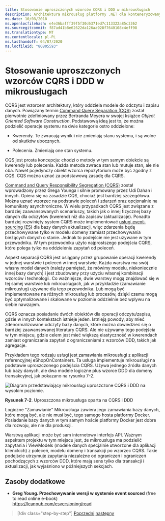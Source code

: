 ```yaml
---
title: Stosowanie uproszczonych wzorców CQRS i DDD w mikrousługach
description: Architektura mikrousług platformy .NET dla konteneryzowanych aplikacji .NET | Zrozumienie ogólnej relacji między wzorcami CQRS i DDD.
ms.date: 10/08/2018
ms.openlocfilehash: e4e36bafff39f5f30d6371ed7c113322a85c3362
ms.sourcegitcommit: f87ad41b8e62622da126aa928f7640108c4eff98
ms.translationtype: MT
ms.contentlocale: pl-PL
ms.lasthandoff: 04/07/2020
ms.locfileid: "80805593"
---
```

# <a name="apply-simplified-cqrs-and-ddd-patterns-in-a-microservice"></a>Stosowanie uproszczonych wzorców CQRS i DDD w mikrousługach

CQRS jest wzorcem architektury, który oddziela modele do odczytu i zapisu danych. Powiązany termin [Command Query Separation (CQS)](https://martinfowler.com/bliki/CommandQuerySeparation.html) został pierwotnie zdefiniowany przez Bertranda Meyera w swojej książce *Object Oriented Software Construction*. Podstawową ideą jest to, że można podzielić operacje systemu na dwie kategorie ostro oddzielone:

- Kwerendy. Te zwracają wynik i nie zmieniają stanu systemu, i są wolne od skutków ubocznych.

- Polecenia. Zmieniają one stan systemu.

CQS jest prosta koncepcja: chodzi o metody w tym samym obiekcie są kwerendy lub polecenia. Każda metoda zwraca stan lub mutuje stan, ale nie oba. Nawet pojedynczy obiekt wzorca repozytorium może być zgodny z CQS. CQS można uznać za podstawową zasadę dla CQRS.

[Command and Query Responsibility Segregation (CQRS)](https://martinfowler.com/bliki/CQRS.html) został wprowadzony przez Grega Younga i silnie promowany przez Udi Dahan i innych. Opiera się na zasadzie CQS, chociaż jest bardziej szczegółowa. Można uznać wzorzec na podstawie poleceń i zdarzeń oraz opcjonalnie na komunikaty asynchroniczne. W wielu przypadkach CQRS jest związane z bardziej zaawansowanych scenariuszy, takich jak o innej fizycznej bazy danych dla odczytów (kwerend) niż dla zapisów (aktualizacje). Ponadto bardziej rozwinięty system CQRS może implementować [usługi event-sourcing (ES)](https://martinfowler.com/eaaDev/EventSourcing.html) dla bazy danych aktualizacji, więc zdarzenia będą przechowywane tylko w modelu domeny zamiast przechowywania bieżących danych o stanie. Jednak to podejście nie jest używane w tym przewodniku. W tym przewodniku użyto najprostszego podejścia CQRS, które polega tylko na oddzieleniu zapytań od poleceń.

Aspekt separacji CQRS jest osiągany przez grupowanie operacji kwerendy w jednej warstwie i poleceń w innej warstwie. Każda warstwa ma swój własny model danych (należy pamiętać, że mówimy modelu, niekoniecznie innej bazy danych) i jest zbudowany przy użyciu własnej kombinacji wzorców i technologii. Co ważniejsze, dwie warstwy mogą znajdować się w tej samej warstwie lub mikrousługach, jak w przykładzie (zamawianie mikrousług) używane dla tego przewodnika. Lub mogą być implementowane na różnych mikrousług lub procesów, dzięki czemu mogą być optymalizowane i skalowane w poziomie oddzielnie bez wpływu na siebie nawzajem.

CQRS oznacza posiadanie dwóch obiektów dla operacji odczytu/zapisu, gdzie w innych kontekstach istnieje jeden. Istnieją powody, aby mieć zdenormalizowane odczyty bazy danych, które można dowiedzieć się o bardziej zaawansowanej literatury CQRS. Ale nie używamy tego podejścia w tym miejscu, gdzie celem jest mieć większą elastyczność w kwerendach zamiast ograniczania zapytań z ograniczeniami z wzorców DDD, takich jak agregacje.

Przykładem tego rodzaju usługi jest zamawiania mikrousługi z aplikacji referencyjnej eShopOnContainers. Ta usługa implementuje mikrousługi na podstawie uproszczonego podejścia CQRS. Używa jednego źródła danych lub bazy danych, ale dwa modele logiczne plus wzorce DDD dla domeny transakcyjnej, jak pokazano na rysunku 7-2.

![Diagram przedstawiający mikrousługi uproszczone CQRS i DDD na wysokim poziomie.](./media/apply-simplified-microservice-cqrs-ddd-patterns/simplified-cqrs-ddd-microservice.png)

**Rysunek 7-2**. Uproszczona mikrousługa oparta na CQRS i DDD

Logiczne "Zamawianie" Mikrousługa zawiera jego zamawiania bazy danych, które mogą być, ale nie musi być, tego samego hosta platformy Docker. Posiadanie bazy danych w tym samym hoście platformy Docker jest dobre dla rozwoju, ale nie dla produkcji.

Warstwą aplikacji może być sam internetowy interfejs API. Ważnym aspektem projektu w tym miejscu jest, że mikrousługa ma podzielić zapytania i ViewModels (modele danych specjalnie utworzone dla aplikacji klienckich) z poleceń, modelu domeny i transakcji po wzorzec CQRS. Takie podejście utrzymuje zapytania niezależne od ograniczeń i ograniczeń pochodzących z wzorców DDD, które mają sens tylko dla transakcji i aktualizacji, jak wyjaśniono w późniejszych sekcjach.

## <a name="additional-resources"></a>Zasoby dodatkowe

- **Greg Young. Przechowywanie wersji w systemie event sourced** (free to read online e-book) \
   <https://leanpub.com/esversioning/read>

>[!div class="step-by-step"]
>[Poprzedni](index.md)
>[następny](eshoponcontainers-cqrs-ddd-microservice.md)
